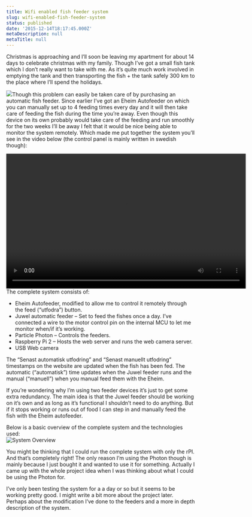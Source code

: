 ```yaml
---
title: Wifi enabled fish feeder system
slug: wifi-enabled-fish-feeder-system
status: published
date: '2015-12-14T18:17:45.000Z'
metaDescription: null
metaTitle: null
---
```


Christmas is approaching and I’ll soon be leaving my apartment for about 14 days to celebrate christmas with my family. Though I’ve got a small fish tank which I don’t really want to take with me. As it’s quite much work involved in emptying the tank and then transporting the fish + the tank safely 300 km to the place where I’ll spend the holidays.

![](https://www.petco.com/assets/product_images/7/720686350106C.jpg)Though this problem can easily be taken care of by purchasing an automatic fish feeder. Since earlier I’ve got an Eheim Autofeeder on which you can manually set up to 4 feeding times every day and it will then take care of feeding the fish during the time you’re away. Even though this device on its own probably would take care of the feeding and run smoothly for the two weeks I’ll be away I felt that it would be nice being able to monitor the system remotely. Which made me put together the system you’ll see in the video below (the control panel is mainly written in swedish though):

<div class="wp-video" style="width: 640px; "><video class="wp-video-shortcode" controls="controls" height="360" id="video-236-3" preload="metadata" width="640"><source src="https://di2hdke024x80.cloudfront.net/videos/fiskmatare.mp4?_=3" type="video/mp4"></source>[https://di2hdke024x80.cloudfront.net/videos/fiskmatare.mp4](https://di2hdke024x80.cloudfront.net/videos/fiskmatare.mp4)</video></div>The complete system consists of:

- Eheim Autofeeder, modified to allow me to control it remotely through the feed (“utfodra”) button.
- Juwel automatic feeder – Set to feed the fishes once a day. I’ve connected a wire to the motor control pin on the internal MCU to let me monitor when/if it’s working.
- Particle Photon – Controls the feeders.
- Raspberry Pi 2 – Hosts the web server and runs the web camera server.
- USB Web camera

The “Senast automatisk utfodring” and “Senast manuellt utfodring” timestamps on the website are updated when the fish has been fed. The automatic (“automatisk”) time updates when the Juwel feeder runs and the manual (“manuell”) when you manual feed them with the Eheim.

If you’re wondering why I’m using two feeder devices it’s just to get some extra redundancy. The main idea is that the Juwel feeder should be working on it’s own and as long as it’s functional I shouldn’t need to do anything. But if it stops working or runs out of food I can step in and manually feed the fish with the Eheim autofeeder.

Below is a basic overview of the complete system and the technologies used:  
![System Overview](https://s3-eu-west-1.amazonaws.com/jimmyutterstrom.com/images/fish+feeder.png)

You might be thinking that I could run the complete system with only the rPI. And that’s completely right! The only reason I’m using the Photon though is mainly because I just bought it and wanted to use it for something. Actually I came up with the whole project idea when I was thinking about what I could be using the Photon for.

I’ve only been testing the system for a a day or so but it seems to be working pretty good. I might write a bit more about the project later. Perhaps about the modification I’ve done to the feeders and a more in depth description of the system.
